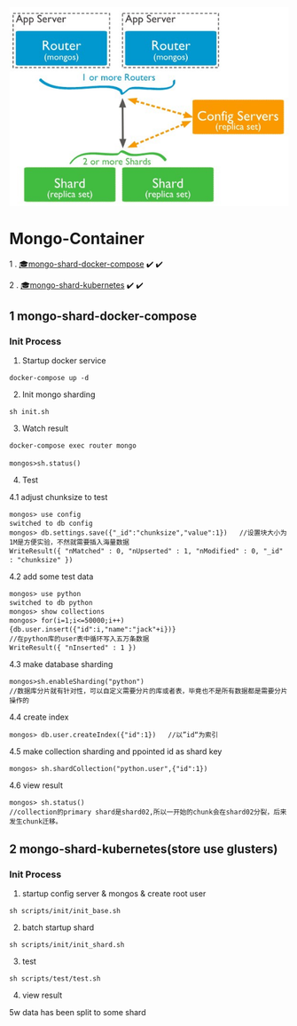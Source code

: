 ![mongo shard](https://github.com/hanqiulun/mongo-container/blob/master/static/1_HijPG3lhbfiPMS2sHD9mpg.jpeg)

# Mongo-Container 


1 . [:mortar_board:mongo-shard-docker-compose](##1-mongo-shard-docker-compose) :heavy_check_mark: :heavy_check_mark:

2 . [:mortar_board:mongo-shard-kubernetes](##2-mongo-shard-kubernetes) :heavy_check_mark: :heavy_check_mark:

## 1 mongo-shard-docker-compose

### Init Process

1. Startup docker service

```shell
docker-compose up -d
```

2. Init mongo sharding

```shell
sh init.sh
```
3. Watch result

```shell
docker-compose exec router mongo

mongos>sh.status()
```
4. Test

4.1 adjust chunksize to test
```shell
mongos> use config
switched to db config
mongos> db.settings.save({"_id":"chunksize","value":1})   //设置块大小为1M是方便实验，不然就需要插入海量数据
WriteResult({ "nMatched" : 0, "nUpserted" : 1, "nModified" : 0, "_id" : "chunksize" })
```

4.2 add some test data
```shell
mongos> use python
switched to db python
mongos> show collections
mongos> for(i=1;i<=50000;i++){db.user.insert({"id":i,"name":"jack"+i})}
//在python库的user表中循环写入五万条数据
WriteResult({ "nInserted" : 1 })
```

4.3 make database sharding
```shell
mongos>sh.enableSharding("python")
//数据库分片就有针对性，可以自定义需要分片的库或者表，毕竟也不是所有数据都是需要分片操作的
```

4.4 create index
```shell
mongos> db.user.createIndex({"id":1})   //以”id“为索引

```

4.5 make collection sharding and ppointed id as shard key
```shell
mongos> sh.shardCollection("python.user",{"id":1})

```

4.6 view result
```shell
mongos> sh.status()
//collection的primary shard是shard02,所以一开始的chunk会在shard02分裂，后来发生chunk迁移。
```


## 2 mongo-shard-kubernetes(store use glusters)

### Init Process

1. startup config server & mongos & create root user

```
sh scripts/init/init_base.sh
```

2. batch startup  shard

```
sh scripts/init/init_shard.sh
```

3. test

```
sh scripts/test/test.sh
```
4. view result 

5w data has been split to some shard
